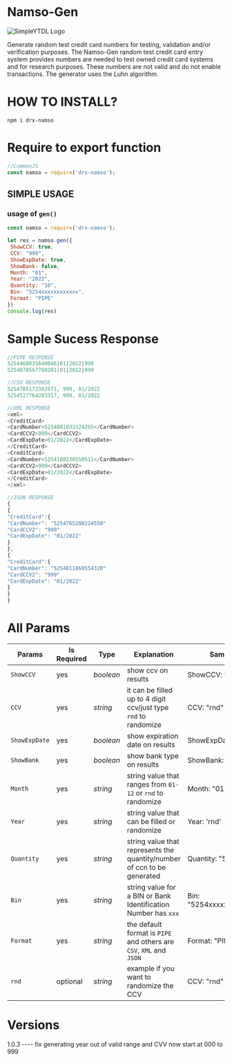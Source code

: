 # Namso-Gen

![SimpleYTDL Logo](https://sg-res.9appsdownloading.com/sg/res/jpg/95/ce/7c0a8fda3b140cee93bdccc89f40-2n51.jpg?x-oss-process=style/mq200)

Generate random test credit card numbers for testing, validation and/or verification purposes. The Namso-Gen random test credit card entry system provides numbers are needed to test owned credit card systems and for research purposes. These numbers are not valid and do not enable transactions. The generator uses the Luhn algorithm.

# HOW TO INSTALL?
```
npm i drx-namso
```

# Require to export function
```js
//CommonJS
const namso = require('drx-namso');
```

## SIMPLE USAGE
### usage of `gen()`
```js
const namso = require('drx-namso');

let res = namso.gen({
 ShowCCV: true,
 CCV: "999",
 ShowExpDate: true,
 ShowBank: false,
 Month: "01",
 Year: "2022",
 Quantity: "10",
 Bin: "5254xxxxxxxxxxxx",
 Format: "PIPE"
})
console.log(res)
```

# Sample Sucess Response
```js
//PIPE RESPONSE
5254460031640046|01|2022|999
5254078567780281|01|2022|999

//CSV RESPONSE
5254785172382671, 999, 01/2022
5254527764283317, 999, 01/2022

//XML RESPONSE
<xml>
<CreditCard>
<CardNumber>5254881033324265</CardNumber>
<CardCCV2>999</CardCCV2>
<CardExpDate>01/2022</CardExpDate>
</CreditCard>
<CreditCard>
<CardNumber>5254180230550511</CardNumber>
<CardCCV2>999</CardCCV2>
<CardExpDate>01/2022</CardExpDate>
</CreditCard>
</xml>

//JSON RESPONSE
{
{
"CreditCard":{
"CardNumber": "5254765208224550"
"CardCCV2": "999"
"CardExpDate": "01/2022"
}
},
{
"CreditCard":{
"CardNumber": "5254811860554320"
"CardCCV2": "999"
"CardExpDate": "01/2022"
}
}
}
```

# All Params
Params | Is Required | Type | Explanation | Sample
--- | --- | --- | --- | ---
`ShowCCV` | yes | *boolean* | show ccv on results | ShowCCV: true
`CCV` | yes | *string* | it can be filled up to 4 digit ccv/just type `rnd` to randomize | CCV: "rnd"
`ShowExpDate` | yes | *boolean* | show expiration date on results | ShowExpDate: true
`ShowBank` | yes | *boolean* | show bank type on results | ShowBank: false
`Month` | yes | *string* | string value that ranges from `01-12` or `rnd` to randomize | Month: "01"
`Year` | yes | *string* | string value that can be filled or randomize | Year: 'rnd'
`Quantity` | yes | *string* | string value that represents the quantity/number of ccn to be generated | Quantity: "5"
`Bin` | yes | *string* | string value for a BIN or Bank Identification Number has `xxx` | Bin: "5254xxxxxxxxxxxx"
`Format` | yes | *string* | the default format is `PIPE` and others are `CSV`, `XML` and `JSON` | Format: "PIPE"
`rnd` | optional | *string* | example if you want to randomize the CCV | CCV: "rnd"

# Versions

1.0.3 ----  fix generating year out of valid range and CVV  now start at 000 to 999

